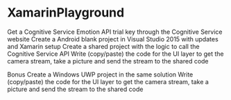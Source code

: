# XamarinPlayground

Get a Cognitive Service Emotion API trial key through the Cognitive Service website
Create a Android blank project in Visual Studio 2015 with updates and Xamarin setup
Create a shared project with the logic to call the Cognitive Service API
Write (copy/paste) the code for the UI layer to get the camera stream, take a picture and send the stream to the shared code

Bonus
Create a Windows UWP project in the same solution
Write (copy/paste) the code for the UI layer to get the camera stream, take a picture and send the stream to the shared code
